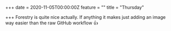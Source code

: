 +++
date = 2020-11-05T00:00:00Z
feature = ""
title = "Thursday"

+++
Forestry is quite nice actually. If anything it makes just adding an image way easier than the raw GitHub workflow 👍